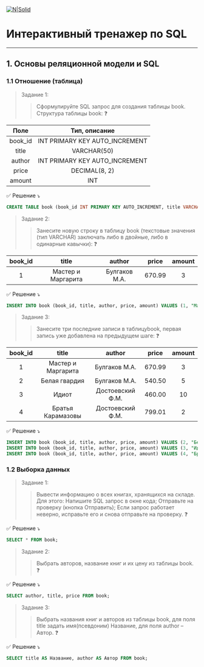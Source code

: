 [![N|Solid](https://upload.wikimedia.org/wikipedia/commons/4/42/Stepik_logotype.png)](https://stepik.org/)
# Интерактивный тренажер по SQL
---
## 1. Основы реляционной модели и SQL

### 1.1 Отношение (таблица)

> Задание 1:
>> Сформулируйте SQL запрос для создания таблицы book. Структура таблицы book: ❓

|Поле|Тип, описание|
|:---------------:|:---------------:|
|book_id|INT PRIMARY KEY AUTO_INCREMENT|
|title|VARCHAR(50)|
|author|INT PRIMARY KEY AUTO_INCREMENT|
|price|DECIMAL(8, 2)|
|amount|INT|

✅ Решение ⤵️

```sql
CREATE TABLE book (book_id INT PRIMARY KEY AUTO_INCREMENT, title VARCHAR(50), author VARCHAR(30), price DECIMAL(8, 2), amount INT);
```

> Задание 2:
>> Занесите новую строку в таблицу book (текстовые значения (тип VARCHAR) заключать либо в двойные, либо в одинарные кавычки): ❓

| book_id | title              | author        | price  | amount |
|:---------------:|:---------------:|:---------------:|:---------------:|:---------------:|
| 1       | Мастер и Маргарита | Булгаков М.А. | 670.99 | 3      |

✅ Решение ⤵️

```sql
INSERT INTO book (book_id, title, author, price, amount) VALUES (1, "Мастер и Маргарита", "Булгаков М.А.", 670.99, 3);
```

> Задание 3:
>> Занесите три последние записи в таблицуbook,  первая запись уже добавлена на предыдущем шаге: ❓

| book_id | title              | author           | price  | amount |
|:---------------:|:---------------:|:---------------:|:---------------:|:---------------:|
| 1       | Мастер и Маргарита | Булгаков М.А.    | 670.99 | 3      |
| 2       | Белая гвардия      | Булгаков М.А.    | 540.50 | 5      |
| 3       | Идиот              | Достоевский Ф.М. | 460.00 | 10     |
| 4       | Братья Карамазовы  | Достоевский Ф.М. | 799.01 | 2      |

✅ Решение ⤵️

```sql
INSERT INTO book (book_id, title, author, price, amount) VALUES (2, "Белая гвардия", "Булгаков М.А.", 540.50, 5);
INSERT INTO book (book_id, title, author, price, amount) VALUES (3, "Идиот", "Достоевский Ф.М.", 460.00, 10);
INSERT INTO book (book_id, title, author, price, amount) VALUES (4, "Братья Карамазовы", "Достоевский Ф.М.", 799.01, 2);
```
### 1.2 Выборка данных

> Задание 1:
>> Вывести информацию о всех книгах, хранящихся на складе.
Для этого: 
Напишите SQL запрос в окне кода; 
Отправьте на проверку (кнопка  Отправить); 
Если запрос работает неверно, исправьте его и снова отправьте на проверку. ❓

✅ Решение ⤵️

```sql
SELECT * FROM book;
```
> Задание 2:
>>Выбрать авторов, название книг и их цену из таблицы book. ❓

✅ Решение ⤵️

```sql
SELECT author, title, price FROM book;
```

> Задание 3:
>>Выбрать названия книг и авторов из таблицы book, для поля title задать имя(псевдоним) Название, для поля author –  Автор. ❓

✅ Решение ⤵️

```sql
SELECT title AS Название, author AS Автор FROM book;
```








